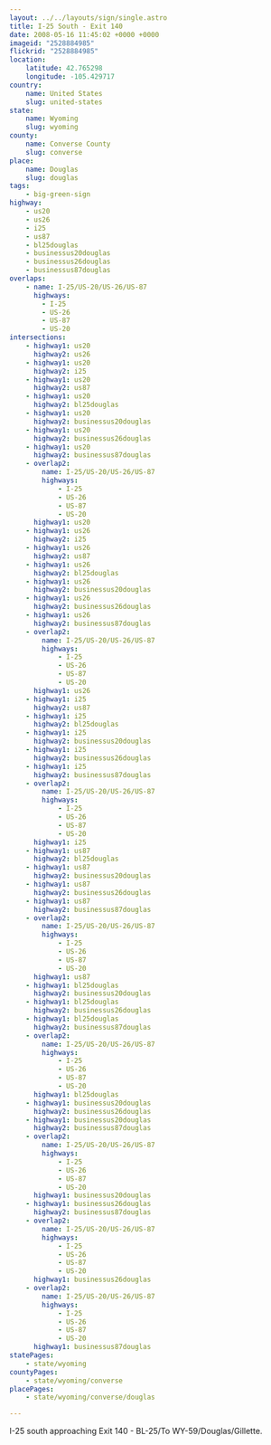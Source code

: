 ```yaml
---
layout: ../../layouts/sign/single.astro
title: I-25 South - Exit 140
date: 2008-05-16 11:45:02 +0000 +0000
imageid: "2528884985"
flickrid: "2528884985"
location:
    latitude: 42.765298
    longitude: -105.429717
country:
    name: United States
    slug: united-states
state:
    name: Wyoming
    slug: wyoming
county:
    name: Converse County
    slug: converse
place:
    name: Douglas
    slug: douglas
tags:
    - big-green-sign
highway:
    - us20
    - us26
    - i25
    - us87
    - bl25douglas
    - businessus20douglas
    - businessus26douglas
    - businessus87douglas
overlaps:
    - name: I-25/US-20/US-26/US-87
      highways:
        - I-25
        - US-26
        - US-87
        - US-20
intersections:
    - highway1: us20
      highway2: us26
    - highway1: us20
      highway2: i25
    - highway1: us20
      highway2: us87
    - highway1: us20
      highway2: bl25douglas
    - highway1: us20
      highway2: businessus20douglas
    - highway1: us20
      highway2: businessus26douglas
    - highway1: us20
      highway2: businessus87douglas
    - overlap2:
        name: I-25/US-20/US-26/US-87
        highways:
            - I-25
            - US-26
            - US-87
            - US-20
      highway1: us20
    - highway1: us26
      highway2: i25
    - highway1: us26
      highway2: us87
    - highway1: us26
      highway2: bl25douglas
    - highway1: us26
      highway2: businessus20douglas
    - highway1: us26
      highway2: businessus26douglas
    - highway1: us26
      highway2: businessus87douglas
    - overlap2:
        name: I-25/US-20/US-26/US-87
        highways:
            - I-25
            - US-26
            - US-87
            - US-20
      highway1: us26
    - highway1: i25
      highway2: us87
    - highway1: i25
      highway2: bl25douglas
    - highway1: i25
      highway2: businessus20douglas
    - highway1: i25
      highway2: businessus26douglas
    - highway1: i25
      highway2: businessus87douglas
    - overlap2:
        name: I-25/US-20/US-26/US-87
        highways:
            - I-25
            - US-26
            - US-87
            - US-20
      highway1: i25
    - highway1: us87
      highway2: bl25douglas
    - highway1: us87
      highway2: businessus20douglas
    - highway1: us87
      highway2: businessus26douglas
    - highway1: us87
      highway2: businessus87douglas
    - overlap2:
        name: I-25/US-20/US-26/US-87
        highways:
            - I-25
            - US-26
            - US-87
            - US-20
      highway1: us87
    - highway1: bl25douglas
      highway2: businessus20douglas
    - highway1: bl25douglas
      highway2: businessus26douglas
    - highway1: bl25douglas
      highway2: businessus87douglas
    - overlap2:
        name: I-25/US-20/US-26/US-87
        highways:
            - I-25
            - US-26
            - US-87
            - US-20
      highway1: bl25douglas
    - highway1: businessus20douglas
      highway2: businessus26douglas
    - highway1: businessus20douglas
      highway2: businessus87douglas
    - overlap2:
        name: I-25/US-20/US-26/US-87
        highways:
            - I-25
            - US-26
            - US-87
            - US-20
      highway1: businessus20douglas
    - highway1: businessus26douglas
      highway2: businessus87douglas
    - overlap2:
        name: I-25/US-20/US-26/US-87
        highways:
            - I-25
            - US-26
            - US-87
            - US-20
      highway1: businessus26douglas
    - overlap2:
        name: I-25/US-20/US-26/US-87
        highways:
            - I-25
            - US-26
            - US-87
            - US-20
      highway1: businessus87douglas
statePages:
    - state/wyoming
countyPages:
    - state/wyoming/converse
placePages:
    - state/wyoming/converse/douglas

---
```

I-25 south approaching Exit 140 - BL-25/To WY-59/Douglas/Gillette.